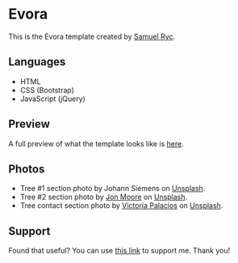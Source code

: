 # Evora
This is the Evora template created by [Samuel Ryc](https://samuelryc.com).

## Languages
* HTML
* CSS (Bootstrap)
* JavaScript (jQuery)

## Preview
A full preview of what the template looks like is [here](https://evora.samuelryc.com).

## Photos
* Tree #1 section photo by Johann Siemens on [Unsplash](https://unsplash.com).
* Tree #2 section photo by [Jon Moore](https://unsplash.com/@thejmoore?utm_source=unsplash&utm_medium=referral&utm_content=creditCopyText) on [Unsplash](https://unsplash.com/s/photos/tree?utm_source=unsplash&utm_medium=referral&utm_content=creditCopyText).
* Tree contact section photo by [Victoria Palacios](https://unsplash.com/@toriamia?utm_source=unsplash&utm_medium=referral&utm_content=creditCopyText) on [Unsplash](https://unsplash.com/s/photos/tree?utm_source=unsplash&utm_medium=referral&utm_content=creditCopyText).

## Support
Found that useful? You can use [this link](https://www.buymeacoffee.com/samuelryc) to support me. Thank you!
